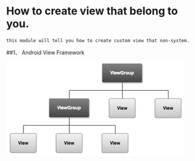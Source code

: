 # How to create view that belong to you.
	this module will tell you how to create custom view that non-system.

##1、 Android View Framework

![image](https://github.com/MondayIsSun/customview/raw/master/screenshots/viewgroup.png)